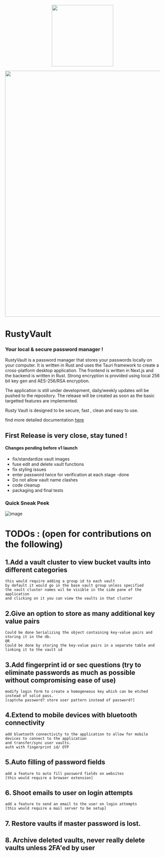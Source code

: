 <p align="center"> 
    <img width="200"  src="https://github.com/Ingenious-c0der/RustyVault/assets/76046349/c3cc0f15-11b4-4d82-844c-afde4d8e60dc" />
</p>
<p align="center"> 
    <img width="800"  src="https://github.com/Ingenious-c0der/RustyVault/assets/76046349/7b119fb3-aca3-4372-9569-a68cf4752294" />
</p>

# RustyVault

### Your local & secure password manager !

RustyVault is a password manager that stores your passwords locally on your computer. It is written in Rust and uses the Tauri framework to create a cross-platform desktop application. The frontend is written in Next.js and the backend is written in Rust. Strong encryption is provided using local 256 bit key gen and AES-256/RSA encryption.

The application is still under development, daily/weekly updates will be pushed to the repository. The release will be created as soon as the basic targetted features are implemented.

Rusty Vault is designed to be secure, fast , clean and easy to use.

find more detailed documentation [here](documentation.md)


## First Release is very close, stay tuned !
#### Changes pending before v1 launch
- fix/standardize vault images
- fuse edit and delete vault functions
- fix styling issues
- enter password twice for verification at each stage -done
- Do not allow vault name clashes
- code cleanup
- packaging and final tests
  
### Quick Sneak Peek
![image](https://github.com/Ingenious-c0der/RustyVault/assets/76046349/7df11f4e-f758-49a9-8187-085d3ed63da2)

# TODOs : (open for contributions on the following)


## 1.Add a vault cluster to view bucket vaults into different categories
    this would require adding a group id to each vault 
    by default it would go in the base vault group unless specified 
    the vault cluster names wil be visible in the side pane of the application 
    and clicking on it you can view the vaults in that cluster


## 2.Give an option to store as many additional key value pairs
    Could be done Serializing the object containing key-value pairs and storing it in the db. 
    OR
    Could be done by storing the key-value pairs in a separate table and linking it to the vault id




## 3.Add fingerprint id or sec questions (try to eliminate passwords as much as possible without compromising ease of use)
    modify login form to create a homogeneous key which can be etched instead of solid pass. 
    [captcha password? store user pattern instead of password?]


## 4.Extend to mobile devices with bluetooth connectivity
    add bluetooth connectivity to the application to allow for mobile devices to connect to the application
    and transfer/sync user vaults.
    auth with fingerprint id/ OTP 

## 5.Auto filling of password fields 
    add a feature to auto fill password fields on websites 
    [this would require a browser extension]


## 6. Shoot emails to user on login attempts
    add a feature to send an email to the user on login attempts 
    [this would require a mail server to be setup]


## 7. Restore vaults if master password is lost.

## 8. Archive deleted vaults, never really delete vaults unless 2FA'ed by user





